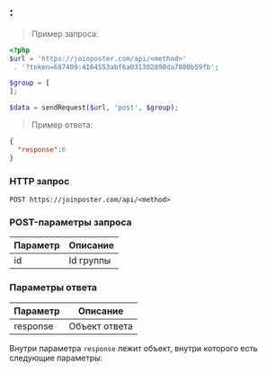 ## <method>: <description>

> Пример запроса:

```php
<?php
$url = 'https://joinposter.com/api/<method>'
 . '?token=687409:4164553abf6a031302898da7800b59fb';

$group = [
];

$data = sendRequest($url, 'post', $group);

```

> Пример ответа:

```json
{
  "response":6
}
```

<description>

### HTTP запрос

`POST https://joinposter.com/api/<method>`

### POST-параметры запроса <method>

Параметр | Описание
-------- | --------
id | Id группы 

### Параметры ответа <method>

Параметр | Описание
-------- | --------
response | Объект ответа

Внутри параметра `response` лежит объект, внутри которого есть следующие параметры:
